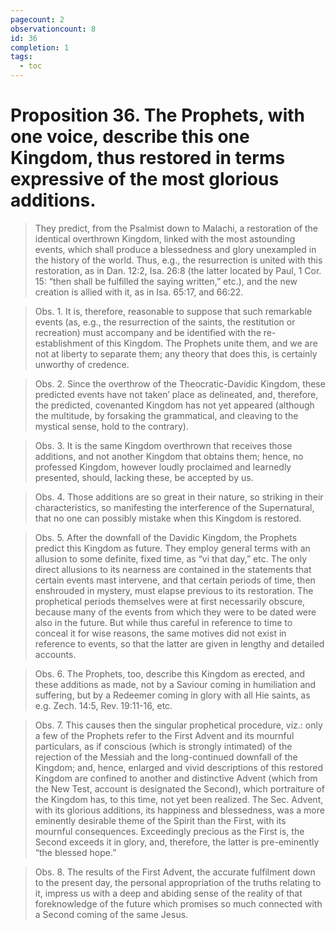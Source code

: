 ```yaml
---
pagecount: 2
observationcount: 8
id: 36
completion: 1
tags:
  - toc
---
```

# Proposition 36. The Prophets, with one voice, describe this one Kingdom, thus restored in terms expressive of the most glorious additions.

>They predict, from the Psalmist down to Malachi, a restoration of the identical overthrown Kingdom, linked with the most astounding events, which shall produce a blessedness and glory unexampled in the history of the world. Thus, e.g., the resurrection is united with this restoration, as in Dan. 12:2, Isa. 26:8 (the latter located by Paul, 1 Cor. 15: “then shall be fulfilled the saying written,” etc.), and the new creation is allied with it, as in Isa. 65:17, and 66:22.

>Obs. 1. It is, therefore, reasonable to suppose that such remarkable events (as, e.g., the resurrection of the saints, the restitution or recreation) must accompany and be identified with the re-establishment of this Kingdom. The Prophets unite them, and we are not at liberty to separate them; any theory that does this, is certainly unworthy of credence.

>Obs. 2. Since the overthrow of the Theocratic-Davidic Kingdom, these predicted events have not taken’ place as delineated, and, therefore, the predicted, covenanted Kingdom has not yet appeared (although the multitude, by forsaking the grammatical, and cleaving to the mystical sense, hold to the contrary).

>Obs. 3. It is the same Kingdom overthrown that receives those additions, and not another Kingdom that obtains them; hence, no professed Kingdom, however loudly proclaimed and learnedly presented, should, lacking these, be accepted by us.

>Obs. 4. Those additions are so great in their nature, so striking in their characteristics, so manifesting the interference of the Supernatural, that no one can possibly mistake when this Kingdom is restored.

>Obs. 5. After the downfall of the Davidic Kingdom, the Prophets predict this Kingdom as future. They employ general terms with an allusion to some definite, fixed time, as “vi that day,” etc. The only direct allusions to its nearness are contained in the statements that certain events mast intervene, and that certain periods of time, then enshrouded in mystery, must elapse previous to its restoration. The prophetical periods themselves were at first necessarily obscure, because many of the events from which they were to be dated were also in the future. But while thus careful in reference to time to conceal it for wise reasons, the same motives did not exist in reference to events, so that the latter are given in lengthy and detailed accounts.

>Obs. 6. The Prophets, too, describe this Kingdom as erected, and these additions as made, not by a Saviour coming in humiliation and suffering, but by a Redeemer coming in glory with all Hie saints, as e.g. Zech. 14:5, Rev. 19:11-16, etc.

>Obs. 7. This causes then the singular prophetical procedure, viz.: only a few of the Prophets refer to the First Advent and its mournful particulars, as if conscious (which is strongly intimated) of the rejection of the Messiah and the long-continued downfall of the Kingdom; and, hence, enlarged and vivid descriptions of this restored Kingdom are confined to another and distinctive Advent (which from the New Test, account is designated the Second), which portraiture of the Kingdom has, to this time, not yet been realized. The Sec. Advent, with its glorious additions, its happiness and blessedness, was a more eminently desirable theme of the Spirit than the First, with its mournful consequences. Exceedingly precious as the First is, the Second exceeds it in glory, and, therefore, the latter is pre-eminently “the blessed hope.”

>Obs. 8. The results of the First Advent, the accurate fulfilment down to the present day, the personal appropriation of the truths relating to it, impress us with a deep and abiding sense of the reality of that foreknowledge of the future which promises so much connected with a Second coming of the same Jesus.